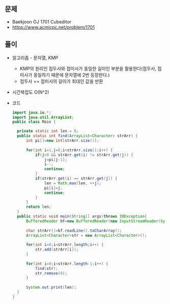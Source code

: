 문제
-----

+ Baekjoon OJ 1701 Cubeditor
+ https://www.acmicpc.net/problem/1701

풀이 
------

+ 알고리즘 - 문자열, KMP

  - KMP의 원리인 접두사와 접미사가 동일한 길이인 부분을 활용한다(접두사, 접미사가 동일하기 때문에 문자열에 2번 등장한다.)
  - 접두사 == 접미사의 길이가 최대인 값을 반환



+ 시간복잡도 O(N^2)



+ 코드

  ``` java
  import java.io.*;
  import java.util.ArrayList;
  public class Main {
  
  	private static int len = 0;
  	public static int find(ArrayList<Character> strArr) {
  		int pi[]=new int[strArr.size()];
  		
  		for(int i=1,j=0;i<strArr.size();i++) {
  			if(j>0 && strArr.get(i) != strArr.get(j)) {
  				j=pi[j-1];
  				i--;
  				continue;
  			}
  			if(strArr.get(i) == strArr.get(j)) {
  				len = Math.max(len, ++j);
  				pi[i]=j;
  				continue;
  			}
  		}
  		return len;
  	}
  	public static void main(String[] args)throws IOException{
  		BufferedReader bf=new BufferedReader(new InputStreamReader(System.in));
  		
  		char strArr[]=bf.readLine().toCharArray();
  		ArrayList<Character>str = new ArrayList<Character>();
  		
  		for(int i=0;i<strArr.length;i++) {
  			str.add(strArr[i]);
  		}
  		
  		for(int i=0;i<strArr.length-1;i++) {
  			find(str);
  			str.remove(0);
  		}
  		
  		System.out.print(len);
  	}
  }
  
  ```
